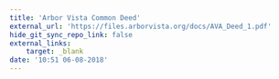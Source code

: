 ```yaml
---
title: 'Arbor Vista Common Deed'
external_url: 'https://files.arborvista.org/docs/AVA_Deed_1.pdf'
hide_git_sync_repo_link: false
external_links:
    target: _blank
date: '10:51 06-08-2018'
---
```


